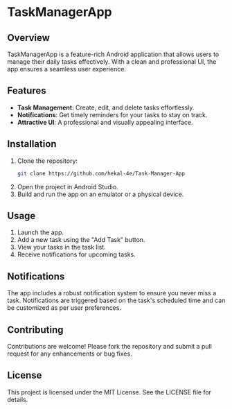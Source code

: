 # TaskManagerApp

## Overview
TaskManagerApp is a feature-rich Android application that allows users to manage their daily tasks effectively. With a clean and professional UI, the app ensures a seamless user experience.

## Features
- **Task Management**: Create, edit, and delete tasks effortlessly.
- **Notifications**: Get timely reminders for your tasks to stay on track.
- **Attractive UI**: A professional and visually appealing interface.

## Installation
1. Clone the repository:
   ```bash
   git clone https://github.com/hekal-4e/Task-Manager-App
   ```
2. Open the project in Android Studio.
3. Build and run the app on an emulator or a physical device.

## Usage
1. Launch the app.
2. Add a new task using the "Add Task" button.
3. View your tasks in the task list.
4. Receive notifications for upcoming tasks.

## Notifications
The app includes a robust notification system to ensure you never miss a task. Notifications are triggered based on the task's scheduled time and can be customized as per user preferences.

## Contributing
Contributions are welcome! Please fork the repository and submit a pull request for any enhancements or bug fixes.

## License
This project is licensed under the MIT License. See the LICENSE file for details.
